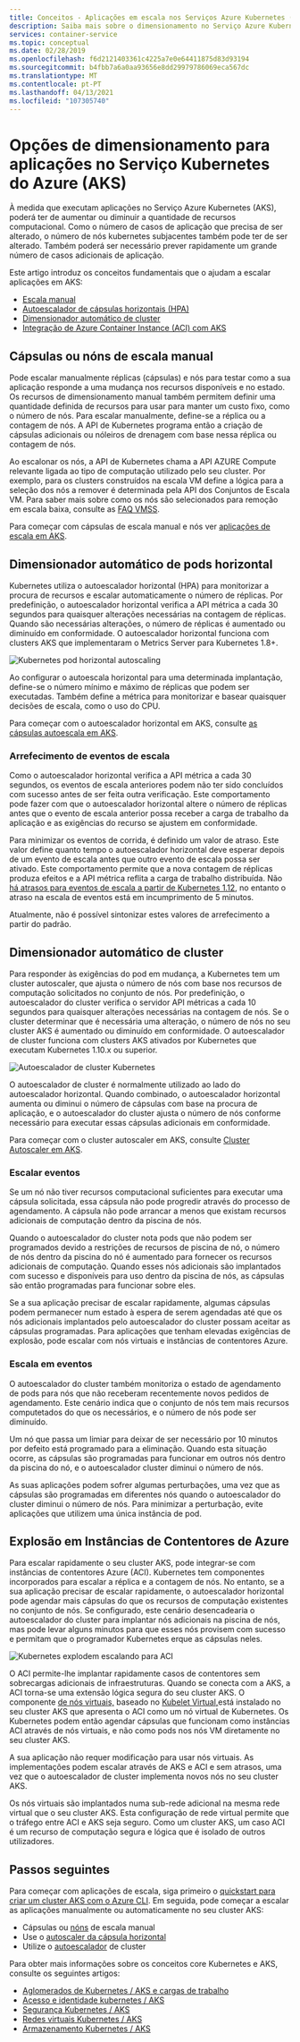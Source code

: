 ```yaml
---
title: Conceitos - Aplicações em escala nos Serviços Azure Kubernetes (AKS)
description: Saiba mais sobre o dimensionamento no Serviço Azure Kubernetes (AKS), incluindo o autoescalador horizontal, o autoescalador de clusters e o conector Azure Container Instances.
services: container-service
ms.topic: conceptual
ms.date: 02/28/2019
ms.openlocfilehash: f6d2121403361c4225a7e0e64411875d83d93194
ms.sourcegitcommit: b4fbb7a6a0aa93656e8dd29979786069eca567dc
ms.translationtype: MT
ms.contentlocale: pt-PT
ms.lasthandoff: 04/13/2021
ms.locfileid: "107305740"
---
```

# <a name="scaling-options-for-applications-in-azure-kubernetes-service-aks"></a>Opções de dimensionamento para aplicações no Serviço Kubernetes do Azure (AKS)

À medida que executam aplicações no Serviço Azure Kubernetes (AKS), poderá ter de aumentar ou diminuir a quantidade de recursos computacional. Como o número de casos de aplicação que precisa de ser alterado, o número de nós kubernetes subjacentes também pode ter de ser alterado. Também poderá ser necessário prever rapidamente um grande número de casos adicionais de aplicação.

Este artigo introduz os conceitos fundamentais que o ajudam a escalar aplicações em AKS:

- [Escala manual](#manually-scale-pods-or-nodes)
- [Autoescalador de cápsulas horizontais (HPA)](#horizontal-pod-autoscaler)
- [Dimensionador automático de cluster](#cluster-autoscaler)
- [Integração de Azure Container Instance (ACI) com AKS](#burst-to-azure-container-instances)

## <a name="manually-scale-pods-or-nodes"></a>Cápsulas ou nóns de escala manual

Pode escalar manualmente réplicas (cápsulas) e nós para testar como a sua aplicação responde a uma mudança nos recursos disponíveis e no estado. Os recursos de dimensionamento manual também permitem definir uma quantidade definida de recursos para usar para manter um custo fixo, como o número de nós. Para escalar manualmente, define-se a réplica ou a contagem de nós. A API de Kubernetes programa então a criação de cápsulas adicionais ou nóleiros de drenagem com base nessa réplica ou contagem de nós.

Ao escalonar os nós, a API de Kubernetes chama a API AZURE Compute relevante ligada ao tipo de computação utilizado pelo seu cluster. Por exemplo, para os clusters construídos na escala VM define a lógica para a seleção dos nós a remover é determinada pela API dos Conjuntos de Escala VM. Para saber mais sobre como os nós são selecionados para remoção em escala baixa, consulte as [FAQ VMSS](../virtual-machine-scale-sets/virtual-machine-scale-sets-faq.yml#if-i-reduce-my-scale-set-capacity-from-20-to-15--which-vms-are-removed-).

Para começar com cápsulas de escala manual e nós ver [aplicações de escala em AKS][aks-scale].

## <a name="horizontal-pod-autoscaler"></a>Dimensionador automático de pods horizontal

Kubernetes utiliza o autoescalador horizontal (HPA) para monitorizar a procura de recursos e escalar automaticamente o número de réplicas. Por predefinição, o autoescalador horizontal verifica a API métrica a cada 30 segundos para quaisquer alterações necessárias na contagem de réplicas. Quando são necessárias alterações, o número de réplicas é aumentado ou diminuído em conformidade. O autoescalador horizontal funciona com clusters AKS que implementaram o Metrics Server para Kubernetes 1.8+.

![Kubernetes pod horizontal autoscaling](media/concepts-scale/horizontal-pod-autoscaling.png)

Ao configurar o autoescala horizontal para uma determinada implantação, define-se o número mínimo e máximo de réplicas que podem ser executadas. Também define a métrica para monitorizar e basear quaisquer decisões de escala, como o uso do CPU.

Para começar com o autoescalador horizontal em AKS, consulte [as cápsulas autoescala em AKS][aks-hpa].

### <a name="cooldown-of-scaling-events"></a>Arrefecimento de eventos de escala

Como o autoescalador horizontal verifica a API métrica a cada 30 segundos, os eventos de escala anteriores podem não ter sido concluídos com sucesso antes de ser feita outra verificação. Este comportamento pode fazer com que o autoescalador horizontal altere o número de réplicas antes que o evento de escala anterior possa receber a carga de trabalho da aplicação e as exigências do recurso se ajustem em conformidade.

Para minimizar os eventos de corrida, é definido um valor de atraso. Este valor define quanto tempo o autoescalador horizontal deve esperar depois de um evento de escala antes que outro evento de escala possa ser ativado. Este comportamento permite que a nova contagem de réplicas produza efeitos e a API métrica reflita a carga de trabalho distribuída. Não [há atrasos para eventos de escala a partir de Kubernetes 1.12](https://kubernetes.io/docs/tasks/run-application/horizontal-pod-autoscale/#support-for-cooldown-delay), no entanto o atraso na escala de eventos está em incumprimento de 5 minutos.

Atualmente, não é possível sintonizar estes valores de arrefecimento a partir do padrão.

## <a name="cluster-autoscaler"></a>Dimensionador automático de cluster

Para responder às exigências do pod em mudança, a Kubernetes tem um cluster autoscaler, que ajusta o número de nós com base nos recursos de computação solicitados no conjunto de nós. Por predefinição, o autoescalador do cluster verifica o servidor API métricas a cada 10 segundos para quaisquer alterações necessárias na contagem de nós. Se o cluster determinar que é necessária uma alteração, o número de nós no seu cluster AKS é aumentado ou diminuído em conformidade. O autoescalador de cluster funciona com clusters AKS ativados por Kubernetes que executam Kubernetes 1.10.x ou superior.

![Autoescalador de cluster Kubernetes](media/concepts-scale/cluster-autoscaler.png)

O autoescalador de cluster é normalmente utilizado ao lado do autoescalador horizontal. Quando combinado, o autoescalador horizontal aumenta ou diminui o número de cápsulas com base na procura de aplicação, e o autoescalador do cluster ajusta o número de nós conforme necessário para executar essas cápsulas adicionais em conformidade.

Para começar com o cluster autoscaler em AKS, consulte [Cluster Autoscaler em AKS][aks-cluster-autoscaler].

### <a name="scale-out-events"></a>Escalar eventos

Se um nó não tiver recursos computacional suficientes para executar uma cápsula solicitada, essa cápsula não pode progredir através do processo de agendamento. A cápsula não pode arrancar a menos que existam recursos adicionais de computação dentro da piscina de nós.

Quando o autoescalador do cluster nota pods que não podem ser programados devido a restrições de recursos de piscina de nó, o número de nós dentro da piscina do nó é aumentado para fornecer os recursos adicionais de computação. Quando esses nós adicionais são implantados com sucesso e disponíveis para uso dentro da piscina de nós, as cápsulas são então programadas para funcionar sobre eles.

Se a sua aplicação precisar de escalar rapidamente, algumas cápsulas podem permanecer num estado à espera de serem agendadas até que os nós adicionais implantados pelo autoescalador do cluster possam aceitar as cápsulas programadas. Para aplicações que tenham elevadas exigências de explosão, pode escalar com nós virtuais e instâncias de contentores Azure.

### <a name="scale-in-events"></a>Escala em eventos

O autoescalador do cluster também monitoriza o estado de agendamento de pods para nós que não receberam recentemente novos pedidos de agendamento. Este cenário indica que o conjunto de nós tem mais recursos computetados do que os necessários, e o número de nós pode ser diminuído.

Um nó que passa um limiar para deixar de ser necessário por 10 minutos por defeito está programado para a eliminação. Quando esta situação ocorre, as cápsulas são programadas para funcionar em outros nós dentro da piscina do nó, e o autoescalador cluster diminui o número de nós.

As suas aplicações podem sofrer algumas perturbações, uma vez que as cápsulas são programadas em diferentes nós quando o autoescalador do cluster diminui o número de nós. Para minimizar a perturbação, evite aplicações que utilizem uma única instância de pod.

## <a name="burst-to-azure-container-instances"></a>Explosão em Instâncias de Contentores de Azure

Para escalar rapidamente o seu cluster AKS, pode integrar-se com instâncias de contentores Azure (ACI). Kubernetes tem componentes incorporados para escalar a réplica e a contagem de nós. No entanto, se a sua aplicação precisar de escalar rapidamente, o autoescalador horizontal pode agendar mais cápsulas do que os recursos de computação existentes no conjunto de nós. Se configurado, este cenário desencadearia o autoescalador do cluster para implantar nós adicionais na piscina de nós, mas pode levar alguns minutos para que esses nós provisem com sucesso e permitam que o programador Kubernetes erque as cápsulas neles.

![Kubernetes explodem escalando para ACI](media/concepts-scale/burst-scaling.png)

O ACI permite-lhe implantar rapidamente casos de contentores sem sobrecargas adicionais de infraestruturas. Quando se conecta com a AKS, a ACI torna-se uma extensão lógica segura do seu cluster AKS. O componente [de nós virtuais,][virtual-nodes-cli] baseado no [Kubelet Virtual,][virtual-kubelet]está instalado no seu cluster AKS que apresenta o ACI como um nó virtual de Kubernetes. Os Kubernetes podem então agendar cápsulas que funcionam como instâncias ACI através de nós virtuais, e não como pods nos nós VM diretamente no seu cluster AKS.

A sua aplicação não requer modificação para usar nós virtuais. As implementações podem escalar através de AKS e ACI e sem atrasos, uma vez que o autoescalador de cluster implementa novos nós no seu cluster AKS.

Os nós virtuais são implantados numa sub-rede adicional na mesma rede virtual que o seu cluster AKS. Esta configuração de rede virtual permite que o tráfego entre ACI e AKS seja seguro. Como um cluster AKS, um caso ACI é um recurso de computação segura e lógica que é isolado de outros utilizadores.

## <a name="next-steps"></a>Passos seguintes

Para começar com aplicações de escala, siga primeiro o [quickstart para criar um cluster AKS com o Azure CLI][aks-quickstart]. Em seguida, pode começar a escalar as aplicações manualmente ou automaticamente no seu cluster AKS:

- Cápsulas ou [nóns][aks-manually-scale-pods] de escala manual [][aks-manually-scale-nodes]
- Use o [autoscaler da cápsula horizontal][aks-hpa]
- Utilize o [autoescalador][aks-cluster-autoscaler] de cluster

Para obter mais informações sobre os conceitos core Kubernetes e AKS, consulte os seguintes artigos:

- [Aglomerados de Kubernetes / AKS e cargas de trabalho][aks-concepts-clusters-workloads]
- [Acesso e identidade kubernetes / AKS][aks-concepts-identity]
- [Segurança Kubernetes / AKS][aks-concepts-security]
- [Redes virtuais Kubernetes / AKS][aks-concepts-network]
- [Armazenamento Kubernetes / AKS][aks-concepts-storage]

<!-- LINKS - external -->
[virtual-kubelet]: https://virtual-kubelet.io/

<!-- LINKS - internal -->
[aks-quickstart]: kubernetes-walkthrough.md
[aks-hpa]: tutorial-kubernetes-scale.md#autoscale-pods
[aks-scale]: tutorial-kubernetes-scale.md
[aks-manually-scale-pods]: tutorial-kubernetes-scale.md#manually-scale-pods
[aks-manually-scale-nodes]: tutorial-kubernetes-scale.md#manually-scale-aks-nodes
[aks-cluster-autoscaler]: ./cluster-autoscaler.md
[aks-concepts-clusters-workloads]: concepts-clusters-workloads.md
[aks-concepts-security]: concepts-security.md
[aks-concepts-storage]: concepts-storage.md
[aks-concepts-identity]: concepts-identity.md
[aks-concepts-network]: concepts-network.md
[virtual-nodes-cli]: virtual-nodes-cli.md
